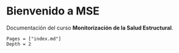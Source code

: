 # Bienvenido a MSE

Documentación del curso **Monitorización de la Salud Estructural**.

```@contents
Pages = ["index.md"]
Depth = 2
